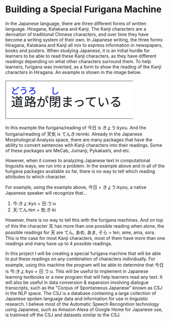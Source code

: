 # Building a Special Furigana Machine

In the Japanese language, there are three different forms of written language. Hiragana, Katakana and Kanji. The Kanji characters are a derivation of traditional Chinese characters, and over time they have become a writing system of their own. In Japanese writing, the three forms Hiragana, Katakana and Kanji all mix to express information in newspapers, books and posters. When studying Japanese, it is an initial hurdle for learners to be able to read these Kanji characters, as they have different readings depending on what other characters surround them. To help learners, furigana was invented, as a form to show the reading of the Kanji characters in Hiragana. An example is shown in the image below. 

<img src="images/img_1.png">

In this example the furigana/reading of 今日 is きょう:kyou. And the furigana/reading of 天気 is てんき:tennki.
Already in the Japanese Morphological Analysis space, there are many packages that have the ability to convert sentences with Kanji characters into their readings. Some of these packages are MeCab, Jumanji, Pykakashi, and etc. 

However, when it comes to analyzing Japanese text in computational linguistis ways, we run into a problem. In the example above and in all of the furigana packages available so far, there is no way to tell which reading attributes to which character. 

For example, using the example above, 今日 = きょう:kyou, a native Japanese speaker will recognize that...
1. 今:きょ:kyo + 日:う:u
2. 天:てん:ten + 気:き:ki

However, there is no way to tell this with the furigana machines. And on top of this the character 天 has more than one possible reading when alone, the possible readings for 天 are てん, あめ, あま, そら = ten, ame, ama, sora. This is the case for most Kanji characters, most of them have more than one readings and many have up to 4 possible readings. 

In this project I will be creating a special furigana machine that will be able to put these readings on any combination of characters individually. 
For example, using this machine the program will be able to determine that 今日 is 今:きょ:kyo + 日:う:u. This will be useful to implement in Japanese learning textbooks or a new program that will help learners read any text. It will also be useful in data conversion & expansion involving dialogue transcripts, such as the "Corpus of Spontaneous Japanese" known as CSJ in the NLP space. The CSJ is a database containing a large collection of Japanese spoken language data and information for use in linguistic research. I believe most of the Automatic Speech Recognition technology using Japanese, such as Amazon Alexa of Google Home for Japanese use, is trainined off the CSJ and datasets similar to the CSJ. 

